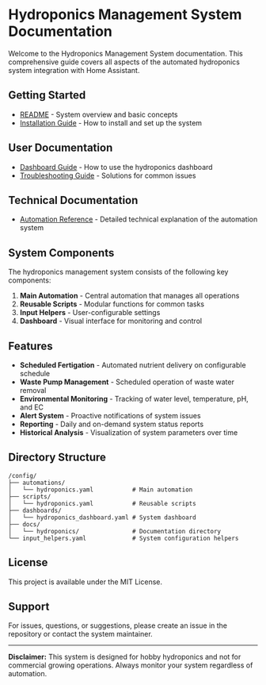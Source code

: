 # Hydroponics Management System Documentation

Welcome to the Hydroponics Management System documentation. This comprehensive guide covers all aspects of the automated hydroponics system integration with Home Assistant.

## Getting Started

- [README](README.md) - System overview and basic concepts
- [Installation Guide](INSTALLATION.md) - How to install and set up the system

## User Documentation

- [Dashboard Guide](DASHBOARD.md) - How to use the hydroponics dashboard
- [Troubleshooting Guide](TROUBLESHOOTING.md) - Solutions for common issues

## Technical Documentation

- [Automation Reference](AUTOMATION.md) - Detailed technical explanation of the automation system

## System Components

The hydroponics management system consists of the following key components:

1. **Main Automation** - Central automation that manages all operations
2. **Reusable Scripts** - Modular functions for common tasks
3. **Input Helpers** - User-configurable settings
4. **Dashboard** - Visual interface for monitoring and control

## Features

- **Scheduled Fertigation** - Automated nutrient delivery on configurable schedule
- **Waste Pump Management** - Scheduled operation of waste water removal
- **Environmental Monitoring** - Tracking of water level, temperature, pH, and EC
- **Alert System** - Proactive notifications of system issues
- **Reporting** - Daily and on-demand system status reports
- **Historical Analysis** - Visualization of system parameters over time

## Directory Structure

```
/config/
├── automations/
│   └── hydroponics.yaml           # Main automation
├── scripts/
│   └── hydroponics.yaml           # Reusable scripts
├── dashboards/
│   └── hydroponics_dashboard.yaml # System dashboard
├── docs/
│   └── hydroponics/               # Documentation directory
└── input_helpers.yaml             # System configuration helpers
```

## License

This project is available under the MIT License.

## Support

For issues, questions, or suggestions, please create an issue in the repository or contact the system maintainer.

---

**Disclaimer:** This system is designed for hobby hydroponics and not for commercial growing operations. Always monitor your system regardless of automation.